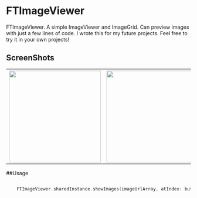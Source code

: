 # FTImageViewer

FTImageViewer. A simple ImageViewer and ImageGrid. Can preview images with just a few lines of code. 
I wrote this for my future projects. Feel free to try it in your own projects!


## ScreenShots


<table>
  <tr>
    <th><img src="/ScreenShots/Demo1.gif" width="250"/></th>
    <th><img src="/ScreenShots/Demo2.gif" width="250"/></th>
    <th><img src="/ScreenShots/Demo3.gif" width="250"/></th>
  </tr>
</table>

##Usage


```swift

	FTImageViewer.sharedInstance.showImages(imageUrlArray, atIndex: buttonIndex , fromSenderArray: buttonArray)

```

